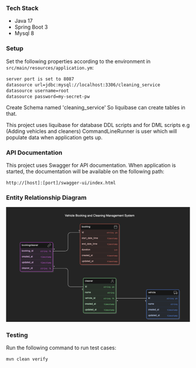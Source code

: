### Tech Stack
- Java 17
- Spring Boot 3
- Mysql 8

### Setup
Set the following properties according to the environment in ``src/main/resources/application.ym``:

```
server port is set to 8087
datasource url=jdbc:mysql://localhost:3306/cleaning_service
datasource username=root
datasource password=my-secret-pw

```

Create Schema named 'cleaning_service' So liquibase can create tables in that.

This project uses liquibase for database DDL scripts and for DML scripts e.g (Adding vehicles and cleaners) CommandLineRunner is user which will populate data when application gets up.

### API Documentation
This project uses Swagger for API documentation. When application is started, the documentation will be available on the following path:

```
http://[host]:[port]/swagger-ui/index.html

```

### Entity Relationship Diagram

![JUSTLIFE ERD](https://github.com/AMurtaza95/JustLifeCaseStudy/blob/main/ERD%20For%20JustLife.PNG)


### Testing
Run the following command to run test cases:

```
mvn clean verify
```

